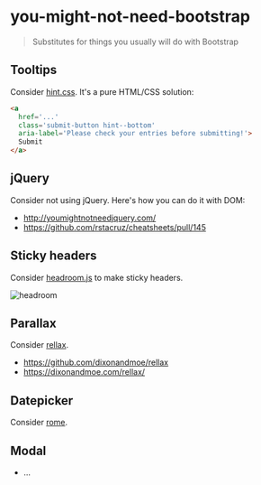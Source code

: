 # you-might-not-need-bootstrap

> Substitutes for things you usually will do with Bootstrap

## Tooltips

Consider [hint.css](https://kushagragour.in/lab/hint/). It's a pure HTML/CSS solution:

```html
<a
  href='...'
  class='submit-button hint--bottom'
  aria-label='Please check your entries before submitting!'>
  Submit
</a>
```

## jQuery

Consider not using jQuery. Here's how you can do it with DOM:

- http://youmightnotneedjquery.com/
- https://github.com/rstacruz/cheatsheets/pull/145

## Sticky headers

Consider [headroom.js](http://wicky.nillia.ms/headroom.js/) to make sticky headers.

![headroom](https://user-images.githubusercontent.com/74385/35092295-e697c4da-fc79-11e7-9d64-691980884a5e.gif)

## Parallax

Consider [rellax](http://yarn.pm/rellax).

- https://github.com/dixonandmoe/rellax
- https://dixonandmoe.com/rellax/

## Datepicker

Consider [rome](https://github.com/bevacqua/rome).

## Modal

- ...
